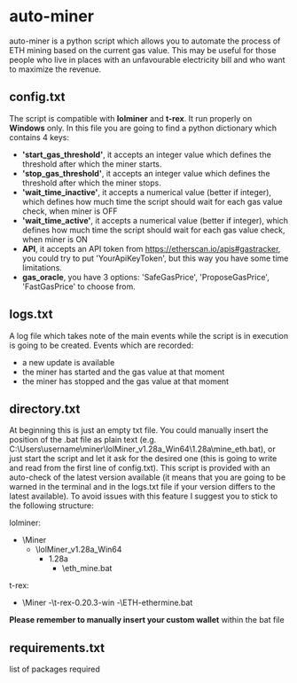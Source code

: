 # **auto-miner**

auto-miner is a python script which allows you to automate the process of ETH mining based on the current gas value. This may be useful for those people who live in places with an unfavourable electricity bill and who want to maximize the revenue.

## config.txt

The script is compatible with **lolminer** and **t-rex**. It run properly on **Windows** only.
In this file you are going to find a python dictionary which contains 4 keys:

- **'start_gas_threshold'**, it accepts an integer value which defines the threshold after which the miner starts.
- **'stop_gas_threshold'**, it accepts an integer value which defines the threshold after which the miner stops.
- **'wait_time_inactive'**, it accepts a numerical value (better if integer), which defines how much time the script should wait for each gas value check, when miner is OFF
- **'wait_time_active'**, it accepts a numerical value (better if integer), which defines how much time the script should wait for each gas value check, when miner is ON
- **API**, it accepts an API token from https://etherscan.io/apis#gastracker, you could try to put 'YourApiKeyToken', but this way you have some time limitations.
- **gas_oracle**, you have 3 options: 'SafeGasPrice', 'ProposeGasPrice', 'FastGasPrice' to choose from.

## logs.txt

A log file which takes note of the main events while the script is in execution is going to be created.
Events which are recorded: 
- a new update is available
- the miner has started and the gas value at that moment
- the miner has stopped and the gas value at that moment

## directory.txt

At beginning this is just an empty txt file. You could manually insert the position of the .bat file as plain text (e.g. C:\Users\username\miner\lolMiner_v1.28a_Win64\1.28a\mine_eth.bat), or just start the script and let it ask for the desired one (this is going to write and read from the first line of config.txt).
This script is provided with an auto-check of the latest version available (it means that you are going to be warned in the terminal and in the logs.txt file if your version differs to the latest available).
To avoid issues with this feature I suggest you to stick to the following structure:

lolminer:
- \Miner
    - \lolMiner_v1.28a_Win64
        - 1.28a
            - \eth_mine.bat

t-rex:
- \Miner
    -\t-rex-0.20.3-win
        -\ETH-ethermine.bat

**Please remember to manually insert your custom wallet** within the bat file

## requirements.txt

list of packages required
